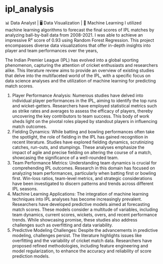 # ipl_analysis
📊 Data Analyst | 🖥️ Data Visualization | 🤖 Machine Learning
I utilized machine learning algorithms to forecast the final scores of IPL matches by analyzing ball-by-ball data from 2008-2021. I was able to achieve an impressive R² score of 0.93 using Random Forest Regression. This project encompasses diverse data visualizations that offer in-depth insights into player and team performances over the years,

The Indian Premier League (IPL) has evolved into a global sporting phenomenon, capturing the attention of cricket enthusiasts and researchers alike. This literature review aims to provide an overview of existing studies that delve into the multifaceted world of the IPL, with a specific focus on data science analyses and the utilization of machine learning for predicting match scores.
1. Player Performance Analysis: Numerous studies have delved into individual player performances in the IPL, aiming to identify the top runs and wicket-getters. Researchers have employed statistical metrics such as strike rates and averages to assess the efficacy of players, thereby uncovering the key contributors to team success. This body of work sheds light on the pivotal roles played by standout players in influencing match outcomes.
2. Fielding Dynamics: While batting and bowling performances often take the spotlight, the role of fielding in the IPL has gained recognition in recent literature. Studies have explored fielding dynamics, scrutinizing catches, run-outs, and stumpings. These analyses emphasize the impact of agile and precise fielding on altering the course of a match, showcasing the significance of a well-rounded team.
3. Team Performance Metrics: Understanding team dynamics is crucial for comprehending IPL outcomes. Research in this domain has focused on analyzing team performances, particularly when batting first or bowling first. Win-loss ratios, team-level metrics, and strategic considerations have been investigated to discern patterns and trends across different IPL seasons.
4. Machine Learning Applications: The integration of machine learning techniques into IPL analyses has become increasingly prevalent. Researchers have developed predictive models aimed at forecasting match scores. These models consider a multitude of variables, including team dynamics, current scores, wickets, overs, and recent performance trends. While showcasing promise, these studies also address challenges such as overfitting and data variability.
5. Predictive Modeling Challenges: Despite the advancements in predictive modeling, challenges persist. The literature highlights issues like overfitting and the variability of cricket match data. Researchers have proposed refined methodologies, including feature engineering and model regularization, to enhance the accuracy and reliability of score prediction models.
           

